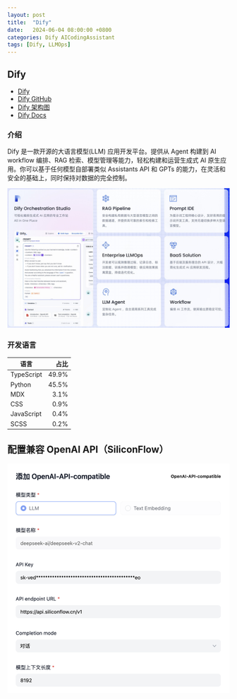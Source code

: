 ```yaml
---
layout: post
title:  "Dify"
date:   2024-06-04 08:00:00 +0800
categories: Dify AICodingAssistant
tags: [Dify, LLMOps]
---
```


## Dify

- [Dify](https://dify.ai/)
- [Dify GitHub](https://github.com/langgenius/dify)
- [Dify 架构图](https://assets.dify.ai/files/dify_llms_app_stack_cn.pdf)
- [Dify Docs](https://docs.dify.ai/v/zh-hans)

### 介绍

Dify 是一款开源的大语言模型(LLM) 应用开发平台。提供从 Agent 构建到 AI workflow 编排、RAG 检索、模型管理等能力，轻松构建和运营生成式 AI 原生应用。你可以基于任何模型自部署类似 Assistants API 和 GPTs 的能力，在灵活和安全的基础上，同时保持对数据的完全控制。

![](/images/2024/Dify/Dify.jpg)

### 开发语言

| 语言 | 占比 |
| --- | ---: |
| TypeScript | 49.9% |
| Python     | 45.5% |
| MDX        | 3.1%  |
| CSS        | 0.9%  |
| JavaScript | 0.4%  |
| SCSS       | 0.2%  |


## 配置兼容 OpenAI API（SiliconFlow）
![](/images/2024/Dify/Config-OpenAI-API-with-SiliconFlow.png)
